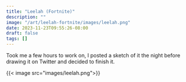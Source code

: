 ```yaml
---
title: "Leelah (Fortnite)"
description: ""
image: "/art/leelah-fortnite/images/leelah.png"
date: 2023-11-23T09:55:26-08:00
draft: false
tags: []
---
```


Took me a few hours to work on, I posted a sketch of it the night before drawing it on Twitter and decided to finish it.

{{< image src="images/leelah.png">}}